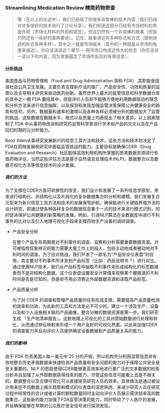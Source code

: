 ### Streamlining Medication Review	精简药物审查

> 嘿（在以上的论述中），我们已经给了你很多非常棒的技术内容（我们已经对许多很好的技术进行了讨论分享）。我们知道这部分已经有市场材料的界面外观（市场化材料的外观和感觉），但这仍然有一个非常棒的故事（但是仍然还有一些好的案例要讲）。记住，故事讲述有多种形式和方式（案例讲述的形式多种多样），其中之一就是市场版本（其中的一种就是从市场的角度来描述）。你应该读读这个章节---用市场口吻讲述伟大的信息（你应该读一读以下的内容，因为里面蕴含了市场所反应的有用信息）。 

#### 分析挑战 

美国食品与药物管理局（Food and Drug Administration 简称 FDA）,其职能是促进社会公共卫生发展。主要负责支撑新疗法的推广，产品安全性、功效和质量的监管以及主导相关研究来驱动医药创新。虽然世界上最大的监管信息和科学数据仓库的其中之一被 FDA 囊括其中，但是评价人员却不能够方便地利用数据驱动的理念和分析方法来进行信息抽取，以及探测和发现加强监管决策保障公共健康安全的趋势和信号。另外，数据量和速率的激增以及各种各样必须被分析的数据加大了监管的挑战，这些数据在数据水平、格式以及质量上均表现出了相关差异。以上因素限制了 FDA 中从事药物改进和研究的监管科学家进行学术和产品的交叉以及在产品回归时期的元分析能力。

Booz Allen从事研究发展新兴的信息工具方法和技术，这些方法和技术则决定了FDA在药物发展和研究中面临监管挑战的能力。主要目标是确保CDER（Drug Evaluation and Research）社区能够高效利用机构所掌握的昂贵数据资源进行有效药物评估，当然这些评估方法是基于自然语言处理技术(NLP)，数据整合以及数据可视化方法等信息技术的设计发展。

##### 我们的方法

为了支撑在CDER方面可转换性的改变，我们设计和发展了一系列信息学原型，用来进行结构化、非结构化以及片段化的复杂数据集合的分析和建模。我们发展复合元型来为新兴信息工具方法和技术的发展保驾护航，确保能进行关键临界值方法的设计研究，即通过使各种各样复杂的数据信息集于一点的技术来进行模式识别，同时促进保护公共健康的新策略的发展。例如，引进NLP算法在全数据库中进行不利事件的比对以及引入地理可视化手段来支撑药物生产设备的调研调查。

- 产品安全分析

	在整个产品生存周期里对不利事件的调查、监察和分析需要重要数据资源。对可被指控现象辨识的能力需要大量工作上的投入，包括主动地或者被动地对不利时间的调查。为了应对挑战，我们开发了一款名为“产品安全仪表盘”的应用，其主要对不利事件所涉及到产品标签（比如：药品说明书？）进行对比。通过使用NLP技术，我们从产品标签中抽取不利事件来形成结构化的标签数据表而不是非结构化数据。这个仪表盘设置安全计算值来观察某个被报道的不利时间是否是已知的，但是却不用必须靠近外部数据资源和读取产品标签。

- 产品质量分析

	为了对 CDER 的调查和管理产品质量的任务形成支撑，需要提高产品质量检测的效率和功效，为此新的工具和方法是必不可少的。建立一个涉及生产、设备以及和个人设施相关联的产品画像，整合分散的数据资源是第一步。我们研究生成 『生产地清单报告』。这款地理上可视化的工具对原始数据进行处理和转化，从而通过特征映射来形成一个用户友好的可视化界面，以此来加强CDER的调查能力并且向评价人员提供确定设备数据和产品质量关系的能力。

##### 我们的影响

由于 FDA 负责美国人每一美元中 25 分的开销，所以机构充分利用监管信息并有效地整合历史矛盾数据来快速检测产品质量和安全问题的能力对于保障公共安全是至关重要的。NLP 的思路使得CDER能够更高效率地进行更广泛的文本数据的检索分析并且加强了从外部数据获得线索的能力，尽管这些信息可能看上去是不相关的。数据整合以及合理可视化可以直接提高研究人员的效率，具体做法是通过被设计用来在不同数据上揭示趋势和模式的仪表盘的深思熟虑，来减少研究人员在研究过程中经常性的合计或者计算的颗粒数量同时主动向评价人员展示需求频率高的数据集合。这些新的能力加强了FDA监管决策的能力，同时带动了个人医疗的发展，并且确保能够在早期对公众医疗安全信号进行探测发现。